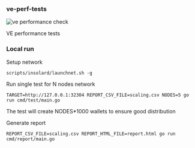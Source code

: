 ### ve-perf-tests

![ve performance check](https://github.com/insolar/ve-perf-tests/workflows/ve-performance%20check/badge.svg)

VE performance tests

### Local run
Setup network
```
scripts/insolard/launchnet.sh -g
```

Run single test for N nodes network
```
TARGET=http://127.0.0.1:32304 REPORT_CSV_FILE=scaling.csv NODES=5 go run cmd/test/main.go
```
The test will create NODES*1000 wallets to ensure good distribution

Generate report
```
REPORT_CSV_FILE=scaling.csv REPORT_HTML_FILE=report.html go run cmd/report/main.go
```
